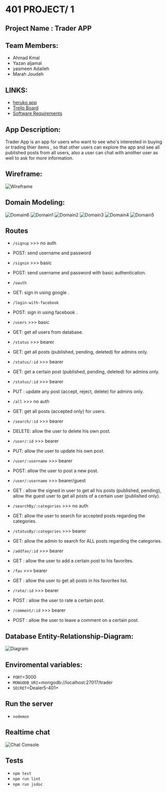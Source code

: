 # 401 PROJECT/ 1

## Project Name : Trader APP


## Team Members:

- Ahmad Kmal
- Yazan aljamal
- yasmeen Adaileh
- Marah Joudeh

## LINKS:

- [heruko app]()
- [Trello Board](https://trello.com/b/YLFmPzGT/trader)
- [Software Requirements](software-Req.md)


## App Description:

Trader App is an app for users who want to see who's interested in buying or trading thier items , so that other users can explore the app and see all published posts from all users, also a user can chat with another user as well to ask for more information. 

## Wireframe:

![Wireframe](/assets/framework.PNG)

## Domain Modeling:

![Domain6](/assets/domain6.png)
![Domain1](/assets/domain1.png)
![Domain2](/assets/domain2.png)
![Domain3](/assets/domain3.png)
![Domain4](/assets/domain4.png)
![Domain5](/assets/domain5.png)

## Routes

- `/signup` >>> no auth

* POST: send username and password 


- `/signin` >>> basic

* POST: send username and password with basic authentication.


- `/oauth` 

* GET: sign in using google .


- `/login-with-facebook`

* POST: sign in using facebook .


- `/users` >>> basic

* GET: get all users from database.


- `/status` >>> bearer

* GET: get all posts (published, pending, deleted) for admins only.


- `/status/:id` >>> bearer

* GET: get a certain post (published, pending, deleted) for admins only.


- `/status/:id` >>> bearer

* PUT : update any post (accept, reject, delete) for admins only.


- `/all` >>> no auth

* GET: get all posts (accepted only) for users.


- `/search/:id` >>> bearer

* DELETE: allow the user to delete his own post.


- `/user/:id` >>> bearer

* PUT: allow the user to update his own post.


- `/user/:username` >>> bearer

* POST: allow the user to post a new post.


- `/user/:username` >>> bearer/guest

* GET : allow the signed in user to get all his posts (published, pending), allow the guest user to get all posts of a certain user (published only).


- `/searchBy/:categories` >>> no auth

* GET: allow the user to search for accepted posts regarding the categories.


- `/statusBy/:categories` >>> bearer

* GET: allow the admin to search for ALL posts regarding the categories.


- `/addfav/:id` >>> bearer

* GET : allow the user to add a certain post to his favorites.


- `/fav` >>> bearer

* GET : allow the user to get all posts in his favorites list.


- `/rate/:id` >>> bearer

* POST : allow the user to rate a certain post.


- `/comment/:id` >>> bearer

* POST : allow the user to  leave a comment on a certain post.


## Database Entity-Relationship-Diagram:

![Diagram](/assets/diagram.jpg)

## Enviromental variables:

- `PORT`=3000
- `MONGODB_URI`=mongodb://localhost:27017/trader
- `SECRET`=Dealer5-401+

## Run the server

- `nodemon`

## Realtime chat 

![Chat Console]()

## Tests

- `npm test`
- `npm run lint`
- `npm run jsdoc`
